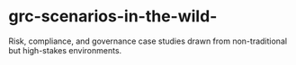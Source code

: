 # grc-scenarios-in-the-wild-
Risk, compliance, and governance case studies drawn from non-traditional but high-stakes environments.
